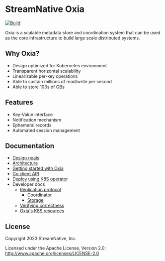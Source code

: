 # StreamNative Oxia

[![Build](https://github.com/streamnative/oxia/actions/workflows/pr_build_and_test.yaml/badge.svg)](https://github.com/streamnative/oxia/actions/workflows/pr_build_and_test.yaml)


Oxia is a scalable metadata store and coordination system that can be used as the core infrastructure to build
large scale distributed systems.

## Why Oxia?

 * Design optimized for Kubernetes environment
 * Transparent horizontal scalability
 * Linearizable per-key operations
 * Able to sustain millions of read/write per second
 * Able to store 100s of GBs

## Features

 * Key-Value interface
 * Notification mechanism
 * Ephemeral records
 * Automated session management

## Documentation
 * [Design goals](docs/design-goals.md)
 * [Architecture](docs/architecture.md)
 * [Getting started with Oxia](docs/getting-started.md)
 * [Go client API](docs/go-api.md)
 * [Deploy using K8S operator](docs/ks8-operator.md)
 * Developer docs 
   * [Replication protocol](docs/replication-protocol.md)
     - [Coordinator](docs/replication-coordinator.md)
     - [Storage](docs/replication-storage.md)
   * [Verifying correctness](docs/correctness.md) 
   * [Oxia's K8S resources](docs/kubernetes-oxia-cluster.md)

## License

Copyright 2023 StreamNative, Inc.

Licensed under the Apache License, Version 2.0: http://www.apache.org/licenses/LICENSE-2.0
